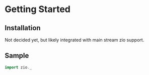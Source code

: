 # Getting Started

## Installation


Not decided yet, but likely integrated with main stream zio support.

## Sample

```scala sc:nocompile
import zio._

```

